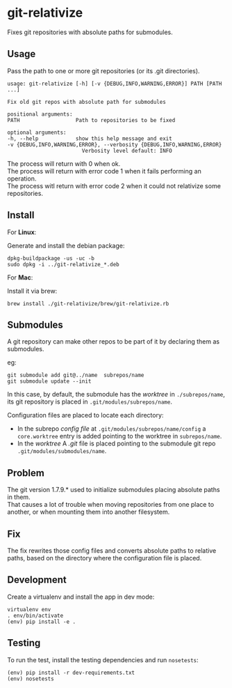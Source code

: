 git-relativize
==============

Fixes git repositories with absolute paths for submodules.

Usage
-----

Pass the path to one or more git repositories (or its .git directories).

    usage: git-relativize [-h] [-v {DEBUG,INFO,WARNING,ERROR}] PATH [PATH ...]

    Fix old git repos with absolute path for submodules

    positional arguments:
    PATH                  Path to repositories to be fixed

    optional arguments:
    -h, --help            show this help message and exit
    -v {DEBUG,INFO,WARNING,ERROR}, --verbosity {DEBUG,INFO,WARNING,ERROR}
                            Verbosity level default: INFO

The process will return with 0 when ok.  
The process will return with error code 1 when it fails performing an operation.  
The process witl return with error code 2 when it could not relativize some repositories.

Install
-------

For **Linux**:

Generate and install the debian package:

    dpkg-buildpackage -us -uc -b
    sudo dpkg -i ../git-relativize_*.deb

For **Mac**:

Install it via brew:

    brew install ./git-relativize/brew/git-relativize.rb

Submodules
----------

A git repository can make other repos to be part of it by declaring them as submodules.

eg:

    git submodule add git@../name  subrepos/name
    git submodule update --init

In this case, by default, the submodule has the *worktree* in `./subrepos/name`, its git repository
is placed in `.git/modules/subrepos/name`.

Configuration files are placed to locate each directory:

* In the subrepo *config file* at `.git/modules/subrepos/name/config` a `core.worktree` entry is
  added pointing to the worktree in `subrepos/name`.
* In the *worktree* A *.git* file is placed pointing to the submodule git repo
  `.git/modules/submodules/name`.

Problem
-------

The git version 1.7.9.* used to initialize submodules placing absolute paths in them.  
That causes a lot of trouble when moving repositories from one place to another,
or when mounting them into another filesystem.  

Fix
---

The fix rewrites those config files and converts absolute paths to relative paths, based on the
directory where the configuration file is placed.

Development
-----------

Create a virtualenv and install the app in dev mode:

    virtualenv env
    . env/bin/activate
    (env) pip install -e .

Testing
-------

To run the test, install the testing dependencies and run `nosetests`:

    (env) pip install -r dev-requirements.txt
    (env) nosetests
